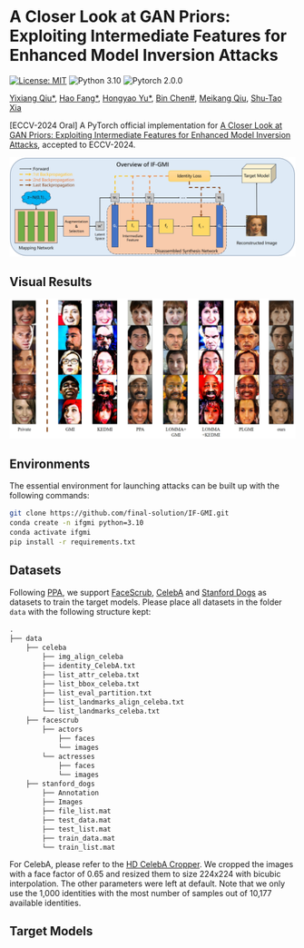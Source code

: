 # A Closer Look at GAN Priors: Exploiting Intermediate Features for Enhanced Model Inversion Attacks
[![License: MIT](https://img.shields.io/badge/License-MIT-green.svg)](https://opensource.org/licenses/MIT)
![Python 3.10](https://img.shields.io/badge/python-3.10-DodgerBlue.svg?style=plastic)
![Pytorch 2.0.0](https://img.shields.io/badge/pytorch-2.0.0-DodgerBlue.svg?style=plastic)


[Yixiang Qiu*](https://scholar.google.cz/citations?hl=zh-CN&user=kxotrxgAAAAJ),
[Hao Fang*](https://scholar.google.cz/citations?user=12237G0AAAAJ&hl=zh-CN),
[Hongyao Yu*](https://scholar.google.cz/citations?user=SpN1xqsAAAAJ&hl=zh-CN),
[Bin Chen#](https://github.com/BinChen2021),
[Meikang Qiu](https://scholar.google.cz/citations?hl=zh-CN&user=smMVdtwAAAAJ),
[Shu-Tao Xia](https://www.sigs.tsinghua.edu.cn/xst/main.htm)

[ECCV-2024 Oral] A PyTorch official implementation for [A Closer Look at GAN Priors: Exploiting Intermediate Features for Enhanced Model Inversion Attacks](https://arxiv.org/abs/2407.13863), accepted to ECCV-2024.

![pipeline](./images/pipeline.jpeg)

## Visual Results

![results](./images/visual.jpeg)

## Environments
The essential environment for launching attacks can be built up with the following commands:
```sh
git clone https://github.com/final-solution/IF-GMI.git
conda create -n ifgmi python=3.10
conda activate ifgmi
pip install -r requirements.txt
```

## Datasets
Following [PPA](https://github.com/LukasStruppek/Plug-and-Play-Attacks), we support [FaceScrub](http://vintage.winklerbros.net/facescrub.html), [CelebA](https://mmlab.ie.cuhk.edu.hk/projects/CelebA.html) and [Stanford Dogs](http://vision.stanford.edu/aditya86/ImageNetDogs/) as datasets to train the target models. Please place all datasets in the folder ```data``` with the following structure kept:

    .
    ├── data       
        ├── celeba
            ├── img_align_celeba
            ├── identity_CelebA.txt
            ├── list_attr_celeba.txt
            ├── list_bbox_celeba.txt
            ├── list_eval_partition.txt
            ├── list_landmarks_align_celeba.txt
            └── list_landmarks_celeba.txt
        ├── facescrub
            ├── actors
                ├── faces
                └── images
            └── actresses
                ├── faces
                └── images
        ├── stanford_dogs
            ├── Annotation
            ├── Images
            ├── file_list.mat
            ├── test_data.mat
            ├── test_list.mat
            ├── train_data.mat
            └── train_list.mat

For CelebA, please refer to the [HD CelebA Cropper](https://github.com/LynnHo/HD-CelebA-Cropper). We cropped the images with a face factor of 0.65 and resized them to size 224x224 with bicubic interpolation. The other parameters were left at default. Note that we only use the 1,000 identities with the most number of samples out of 10,177 available identities.

## Target Models
